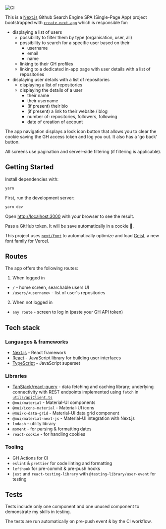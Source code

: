 ![CI](https://github.com/xintre/github-search-engine/actions/workflows/ci.yml/badge.svg)

This is a [Next.js](https://nextjs.org) Github Search Engine SPA (Single-Page App) project bootstrapped with [`create-next-app`](https://nextjs.org/docs/app/api-reference/cli/create-next-app) which is responsible for:
- displaying a list of users
  - possibility to filter them by type (organisation, user, all)
  - possibility to search for a specific user based on their
    - username
    - email
    - name
  - linking to their GH profiles
  - linking to a dedicated in-app page with user details with a list of repositories
- displaying user details with a list of repositories
  - displaying a list of repositories
  - displaying the details of a user
    - their name
    - their username
    - (if present) their bio
    - (if present) a link to their website / blog
    - number of: repositories, followers, following
    - date of creation of account

The app navigation displays a lock icon button that allows you to clear the cookie saving the GH access token and log you out. It also has a 'go back' button.

All screens use pagination and server-side filtering (if filtering is applicable).

## Getting Started

Install dependencies with: 
```bash
yarn
```

First, run the development server:

```bash
yarn dev
```

Open [http://localhost:3000](http://localhost:3000) with your browser to see the result.

Pass a GitHub token. It will be save automatically in a cookie 🍪.

This project uses [`next/font`](https://nextjs.org/docs/app/building-your-application/optimizing/fonts) to automatically optimize and load [Geist](https://vercel.com/font), a new font family for Vercel.

## Routes

The app offers the following routes:

1. When logged in

-   `/` - home screen, searchable users UI
-   `/users/<username>` - list of user's repositories

2. When not logged in

-   `any route` - screen to log in (paste your GH API token)

## Tech stack

### Languages & frameworks

-   [Next.js](https://nextjs.org) - React framework
-   [React](https://reactjs.org) - JavaScript library for building user interfaces
-   [TypeScript](https://www.typescriptlang.org) - JavaScript superset


### Libraries

- [TanStack/react-query](https://react-query.tanstack.com) - data fetching and caching library; underlying connectivity with REST endpoints implemented using `fetch` in [`utils/apiClient.ts`](utils/apiClient.ts)
- `@mui/material` - Material-UI components
- `@mui/icons-material` - Material-UI icons
- `@mui/x-data-grid` - Material-UI data grid component
- `@mui/material-next-js` - Material-UI integration with Next.js
- `lodash` - utility library
- `moment` - for parsing & formatting dates
- `react-cookie` - for handling cookies

### Tooling

- GH Actions for CI
- `eslint` & `prettier` for code linting and formatting
- `lefthook` for pre-commit & pre-push hooks
- `jest` and `react-testing-library` with `@testing-library/user-event` for testing

## Tests

Tests include only one component and one unused component to demonstrate my skills in testing.

The tests are run automatically on pre-push event & by the CI workflow.
